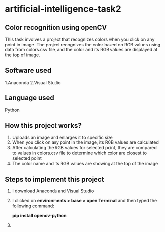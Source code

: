  # artificial-intelligence-task2


## Color recognition using openCV
This task involves a project that recognizes colors when you click on any point in image.
The project recognizes the color based on RGB values using data from colors.csv file, and the color and its RGB values are displayed at the top of image.

## Software used
1.Anaconda
2.Visual Studio

## Language used
 Python

## How this project works?
1. Uploads an image and enlarges it to specific size
2. When you click on any point in the image, its RGB values are calculated
3. After calculating the RGB values for selected point, they are compared to values in colors.csv file to determine which color are closest to selected point
4. The color name and its RGB values are showing at the top of the image

## Steps to implement this project 
1. I download Anaconda and Visual Studio 
2. I clicked on __environments > base > open Terminal__ and then typed the following command:

   __pip install opencv-python__
4. 
